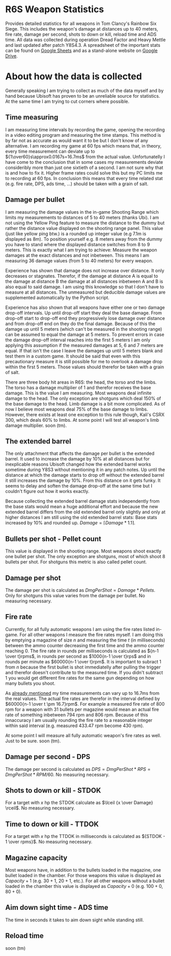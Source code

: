 #  R6S Weapon Statistics
Provides detailed statistics for all weapons in Tom Clancy's Rainbow Six Siege. This includes the weapon's damage at distances up to 40 meters, fire rate, damage per second, shots to down or kill, reload time and ADS time. All data was collected during operation Dread Factor and Heavy Mettle and last updated after patch Y8S4.3. A spreadsheet of the important stats can be found on [Google Sheets](https://docs.google.com/spreadsheets/d/1QgbGALNZGLlvf6YyPLtywZnvgIHkstCwGl1tvCt875Q/edit?usp=sharing) and as a stand-alone website on [Google Drive](https://docs.google.com/spreadsheets/d/e/2PACX-1vQ1KitQsZksdVP9YPDInxK3xE2gtu1mpUxV5_PNyE8sSm-vFINdbiL8vo9RA2CRSIbIUePLVA1GCTWZ/pubhtml#).
# About how the data is collected
Generally speaking I am trying to collect as much of the data myself and by hand because Ubisoft has proven to be an unreliable source for statistics. At the same time I am trying to cut corners where possible.
## Time measuring
I am measuring time intervals by recording the game, opening the recording in a video editing program and measuring the time stamps. This method is by far not as accurate as would want it to be but I don't know of any alternative. I am recording my game at 60 fps which means that, in theory, every time measurement can deviate up to ${1\over60}s\approx0.0167s=16.7ms$ from the actual value. Unfortunatelly I have come to the conclusion that in some cases my measurements deviate consideribly more than just one sixtieth of a second. I am not sure why that is and how to fix it. Higher frame rates could solve this but my PC limits me to recording at 60 fps. In conclusion this means that every time related stat (e.g. fire rate, DPS, ads time, ...) should be taken with a grain of salt.
## Damage per bullet
I am measuring the damage values in the in-game Shooting Range which limits my measurements to distances of 5 to 40 meters (thanks Ubi). I am not using the Yellow Ping feature to measure the distance to the dummy but rather the distance value displayed on the shooting range panel. This value (just like yellow ping btw.) is a rounded up integer value (e.g 7.1m is displayed as 8m). To position yourself e.g. 8 meters away from the dummy you have to stand where the displayed distance switches from 8 to 9 meters. This is exactly what I am trying to achieve: Measure the weapon damages at the exact distances and not inbetween. This means I am measuring 36 damage values (from 5 to 40 meters) for every weapon.

Experience has shown that damage does not increase over distance. It only decreases or stagnates. Therefor, if the damage at distance A is equal to the damage at distance B the damage at all distances inbetween A and B is also equal to said damage. I am using this knowledge so that I don't have to measure at all distances. The unmeasured but deducible damage values are supplemented automatically by the Python script.

Experience has also shown that all weapons have either one or two damage drop-off intervals. Up until drop-off start they deal the base damage. From drop-off start to drop-off end they progressively lose damage over distance and from drop-off end on they do the final damage. Because of this the damage up until 5 meters (which can't be measured in the shooting range) can be assumed to equal the damage at 5 meters. To prevent errors in case the damage drop-off interval reaches into the first 5 meters I am only applying this assumption if the measured damages at 5, 6 and 7 meters are equal. If that isn't the case I leave the damages up until 5 meters blank and test them in a custom game. It should be said that even with this precautionary measure it is still possible for me to overlook a damage drop within the first 5 meters. Those values should therefor be taken with a grain of salt.

There are three body hit areas in R6S: the head, the torso and the limbs. The torso has a damage multiplier of 1 and therefor receives the base damage. This is the value I am measuring. Most weapons deal infinite damage to the head. The only exception are shotguns which deal 150% of the base damage to the head. Limb damage is a bit more complicated. As of now I believe most weapons deal 75% of the base damage to limbs. However, there exists at least one exception to this rule though, Kali's CSRX 300, which deals 60% to limbs. At some point I will test all weapon's limb damage multiplier. soon (tm).
## The extended barrel
The only attachment that affects the damage per bullet is the extended barrel. It used to increase the damage by 10% at all distances but for inexplicable reasons Ubisoft changed how the extended barrel works sometime during Y8S3 without mentioning it in any patch notes. Up until the distance at which the damage starts to drop off without the extended barrel it still increases the damage by 10%. From this distance on it gets funky. It seems to delay and soften the damage drop-off at the same time but I couldn't figure out how it works exactly.

Because collecting the extended barrel damage stats independently from the base stats would mean a huge additional effort and because the new extended barrel differs from the old extended barrel only slightly and only at higher distances I am still using the old extended barrel stats: Base stats increased by 10% and rounded up. $Damage=\lceil {Damage * 1.1} \rceil$.
## Bullets per shot - Pellet count
This value is displayed in the shooting range. Most weapons shoot exactly one bullet per shot. The only exception are shotguns, most of which shoot 8 bullets per shot. For shotguns this metric is also called pellet count.
## Damage per shot
The damage per shot is calculated as $DmgPerShot = Damage * Pellets$. Only for shotguns this value varies from the damage per bullet. No measuring necessary.
## Fire rate
Currently, for all fully automatic weapons I am using the fire rates listed in-game. For all other weapons I measure the fire rates myself. I am doing this by emptying a magazine of size $n$ and measuring the time $t$ (in milliseconds) between the ammo counter decreasing the first time and the ammo counter reaching 0. The fire rate in rounds per milliseconds is calculated as ${n-1 \over t}rpms$, in rounds per second as $1000{n-1 \over t}rps$ and in rounds per minute as $60000{n-1 \over t}rpm$. It is important to subract $1$ from $n$ because the first bullet is shot immediatelly after pulling the trigger and therefor doesn't contribute to the measured time. If you didn't subtract $1$ you would get different fire rates for the same gun depending on how many bullets you shoot.

As [already mentioned](#time-measuring) my time measurements can vary up to 16.7ms from the real values. The actual fire rates are therefor in the interval defined by $60000{n-1 \over t \pm 16.7}rpm$. For example a measured fire rate of 800 rpm for a weapon with 31 bullets per magazine would mean an actual fire rate of something inbetween 794 rpm and 806 rpm. Because of this innaccuracy I am usually rounding the fire rate to a reasonable integer within said interval (e.g. measured 433.47 rpm become 430 rpm).

At some point I will measure all fully automatic weapon's fire rates as well. Just to be sure. soon (tm).
## Damage per second - DPS
The damage per second is calculated as $DPS = DmgPerShot * RPS = DmgPerShot * RPM / 60$. No measuring necessary.
## Shots to down or kill - STDOK
For a target with $x$ hp the STDOK calculate as $\lceil {x \over Damage} \rceil$. No measuring necessary.
## Time to down or kill - TTDOK
For a target with $x$ hp the TTDOK in milliseconds is calculated as ${STDOK - 1 \over rpms}$. No measuring necessary.
## Magazine capacity
Most weapons have, in addition to the bullets loaded in the magazine, one bullet loaded in the chamber. For those weapons this value is displayed as $Capacity+1$ (e.g. $30+1$, $20+1$, etc.). For all other weapons without a bullet loaded in the chamber this value is displayed as $Capacity+0$ (e.g. $100+0$, $80+0$).
## Aim down sight time - ADS time
The time in seconds it takes to aim down sight while standing still.
## Reload time
soon (tm)
